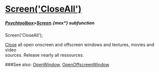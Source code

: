 # [Screen('CloseAll')](Screen-CloseAll) 
##### [Psychtoolbox](Psychtoolbox)>[Screen](Screen).{mex*} subfunction

Screen('CloseAll');

[Close](Close) all open onscreen and offscreen windows and textures, movies and video  
sources. Release nearly all ressources.  


###See also:
[OpenWindow](Screen-OpenWindow), [OpenOffscreenWindow](Screen-OpenOffscreenWindow)
